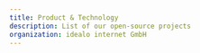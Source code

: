 ```yaml
---
title: Product & Technology
description: List of our open-source projects
organization: idealo internet GmbH
---
```

